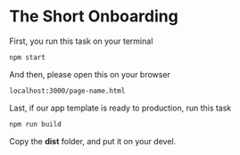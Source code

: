 # The Short Onboarding

First, you run this task on your terminal

```sh
npm start
```

And then, please open this on your browser

```sh
localhost:3000/page-name.html
```

Last, if our app template is ready to production, run this task

```sh
npm run build
```

Copy the **dist** folder, and put it on your devel.
